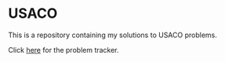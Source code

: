# USACO

This is a repository containing my solutions to USACO problems. 

Click [here](https://docs.google.com/spreadsheets/d/1ZvLsrpPH6r9YltkeALDNIBiTkklweKdOnr5R9j09GjI/edit?usp=sharing) for the problem tracker.
